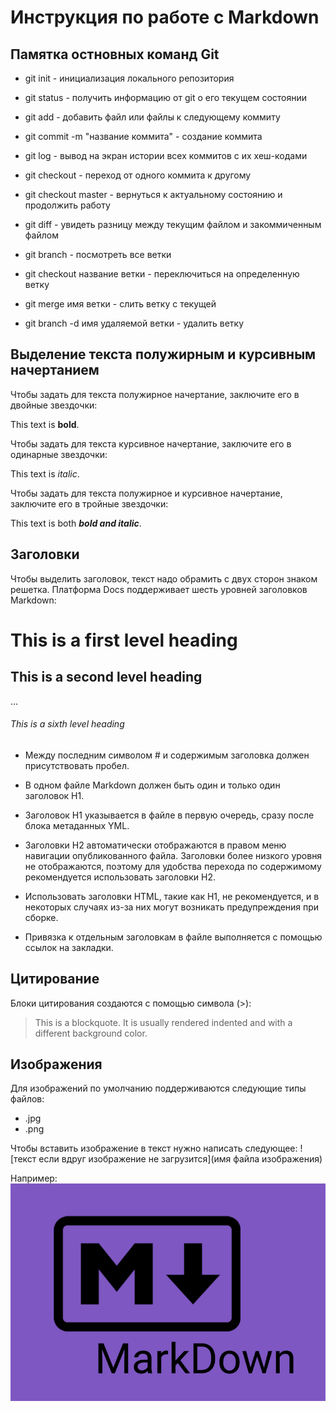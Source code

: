 # Инструкция по работе с Markdown #

## Памятка остновных команд Git ##

* git init - инициализация локального репозитория

* git status - получить информацию от git о его текущем состоянии

* git add - добавить файл или файлы к следующему коммиту

* git commit -m "название коммита" - создание коммита

* git log - вывод на экран истории всех коммитов с их хеш-кодами

* git checkout - переход от одного коммита к другому

* git checkout master - вернуться к актуальному состоянию и продолжить работу

* git diff - увидеть разницу между текущим файлом и закоммиченным файлом

* git branch - посмотреть все ветки

* git checkout название ветки - переключиться на определенную ветку

* git merge имя ветки - слить ветку с текущей

* git branch -d имя удаляемой ветки - удалить ветку

## Выделение текста полужирным и курсивным начертанием

Чтобы задать для текста полужирное начертание, заключите его в двойные звездочки:

This text is **bold**.

Чтобы задать для текста курсивное начертание, заключите его в одинарные звездочки:

This text is *italic*.

Чтобы задать для текста полужирное и курсивное начертание, заключите его в тройные звездочки:

This text is both ***bold and italic***.

## Заголовки ##

Чтобы выделить заголовок, текст надо обрамить с двух сторон знаком решетка. Платформа Docs поддерживает шесть уровней заголовков Markdown:

# This is a first level heading

## This is a second level heading

...

###### This is a sixth level heading


* Между последним символом # и содержимым заголовка должен присутствовать пробел.

* В одном файле Markdown должен быть один и только один заголовок H1.

* Заголовок H1 указывается в файле в первую очередь, сразу после блока метаданных YML.

* Заголовки H2 автоматически отображаются в правом меню навигации опубликованного файла. Заголовки более низкого уровня не отображаются, поэтому для удобства перехода по содержимому рекомендуется использовать заголовки H2.

* Использовать заголовки HTML, такие как H1, не рекомендуется, и в некоторых случаях из-за них могут возникать предупреждения при сборке.

* Привязка к отдельным заголовкам в файле выполняется с помощью ссылок на закладки.

## Цитирование ##

Блоки цитирования создаются с помощью символа (>):

> This is a blockquote. It is usually rendered indented and with a different background color.

## Изображения ##

Для изображений по умолчанию поддерживаются следующие типы файлов:

* .jpg
* .png

Чтобы вставить изображение в текст нужно написать следующее: ![текст если вдруг изображение не загрузится](имя файла изображения)

Например: ![Здесь должна быть картинка](Image.png)